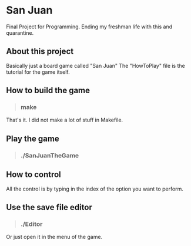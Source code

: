 # San Juan

Final Project for Programming.
Ending my freshman life with this and quarantine.

## About this project

Basically just a board game called "San Juan"
The "HowToPlay" file is the tutorial for the game itself.



## How to build the game

> ### make

That's it. I did not make a lot of stuff in Makefile.

## Play the game

> ### ./SanJuanTheGame

## How to control 

All the control is by typing in the index of the option you want to perform.

## Use the save file editor

> ### ./Editor

Or just open it in the menu of the game.



